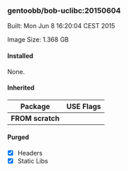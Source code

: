 ### gentoobb/bob-uclibc:20150604
Built: Mon Jun  8 16:20:04 CEST 2015

Image Size: 1.368 GB
#### Installed
None.
#### Inherited
Package | USE Flags
--------|----------
**FROM scratch** |
#### Purged
- [x] Headers
- [x] Static Libs
